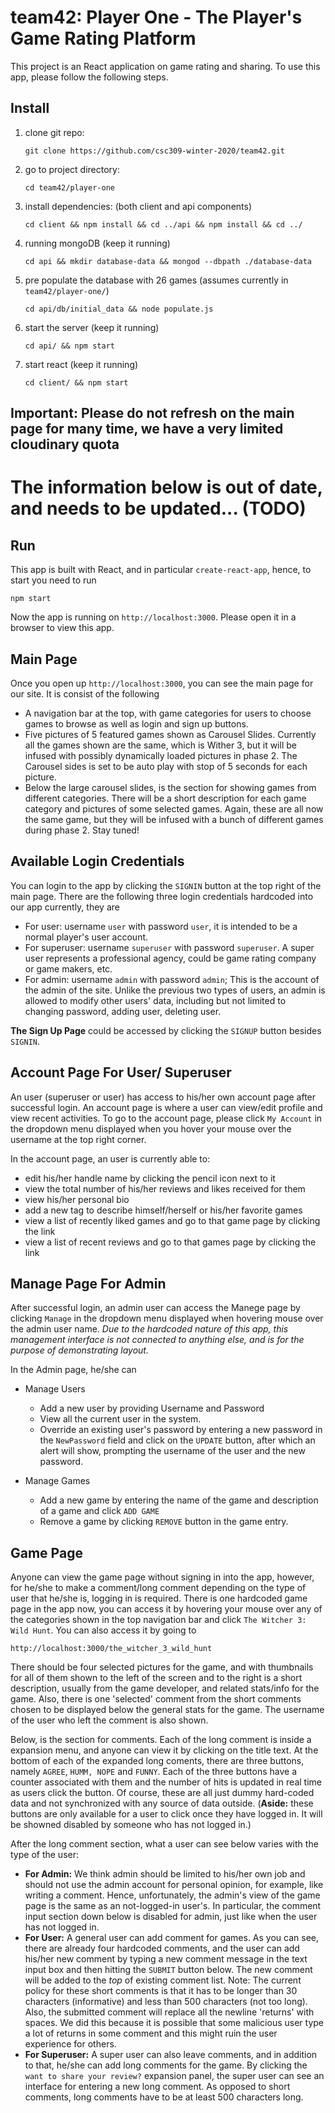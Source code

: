 # team42: Player One - The Player's Game Rating Platform
This project is an React application on game rating and sharing. To use this app, please follow the following steps.
## Install
1. clone git repo:
    ```
    git clone https://github.com/csc309-winter-2020/team42.git
    ```
2. go to project directory:
    ```
    cd team42/player-one
    ```
3. install dependencies: (both client and api components)
    ```
    cd client && npm install && cd ../api && npm install && cd ../
    ```
4. running mongoDB (keep it running)
    ```
    cd api && mkdir database-data && mongod --dbpath ./database-data
    ```
5. pre populate the database with 26 games (assumes currently in ```team42/player-one/```)
    ```
    cd api/db/initial_data && node populate.js
    ```
6. start the server (keep it running)
    ```
    cd api/ && npm start
    ```
7. start react (keep it running)
    ```
    cd client/ && npm start
    ```
## Important: Please do not refresh on the main page for many time, we have a very limited cloudinary quota

# The information below is out of date, and needs to be updated... (TODO)

## Run
This app is built with React, and in particular `create-react-app`, hence, to start you need to run
```
npm start
```
Now the app is running on `http://localhost:3000`. Please open it in a browser to view this app.  
## Main Page
Once you open up `http://localhost:3000`, you can see the main page for our site. It is consist of the following
- A navigation bar at the top, with game categories for users to choose games to browse as well as login and
sign up buttons. 
- Five pictures of 5 featured games shown as Carousel Slides. Currently all the games shown are the same, which
is Wither 3, but it will be infused with possibly dynamically loaded pictures in phase 2. The Carousel sides is
set to be auto play with stop of 5 seconds for each picture. 
- Below the large carousel slides, is the section for showing games from different categories. There will be a
short description for each game category and pictures of some selected games. Again, these are all now the same
game, but they will be infused with a bunch of different games during phase 2. Stay tuned!



## Available Login Credentials
You can login to the app by clicking the `SIGNIN` button at the top right of the main page. 
There are the following three login credentials hardcoded into our app currently, they are
 - For user: username `user` with password `user`, it is intended to be a normal player's user account. 
 - For superuser: username `superuser` with password `superuser`. A super user represents a professional agency, could be game rating company or game makers, etc.
 - For admin: username `admin` with password `admin`; This is the account of the admin of the site. Unlike the previous two types of users, an admin is allowed to modify other users' data, including but not limited to changing password, adding user, deleting user. 

**The Sign Up Page** could be accessed by clicking the `SIGNUP` button besides `SIGNIN`.



## Account Page For User/ Superuser
An user (superuser or user) has access to his/her own account page after successful login. An account page is where a user can view/edit profile and view recent activities.
To go to the account page, please click `My Account` in the dropdown menu displayed when you hover your mouse over the username at the top right corner.

In the account page, an user is currently able to:
- edit his/her handle name by clicking the pencil icon next to it
- view the total number of his/her reviews and likes received for them
- view his/her personal bio
- add a new tag to describe himself/herself or his/her favorite games
- view a list of recently liked games and go to that game page by clicking the link
- view a list of recent reviews and go to that games page by clicking the link
## Manage Page For Admin
After successful login, an admin user can access the Manege page by clicking `Manage` in the dropdown menu displayed when
hovering mouse over the admin user name. *Due to the hardcoded nature of this app, this management interface is not connected to anything else, and is for the purpose of demonstrating layout.*

In the Admin page, he/she can 
- Manage Users
    - Add a new user by providing Username and Password
    - View all the current user in the system. 
    - Override an existing user's password by entering a new password in the `NewPassword` field and click on the `UPDATE` button, after which an alert will show, prompting the username of the user and the new password. 

- Manage Games 
    - Add a new game by entering the name of the game and description of a game and click `ADD GAME`
    - Remove a game by clicking `REMOVE` button in the game entry.
    

## Game Page
Anyone can view the game page without signing in into the app, however, for he/she to make a comment/long comment depending on the type of user that he/she is, logging in is required.
There is one hardcoded game page in the app now, you can access it by hovering your mouse over any of the categories shown
in the top navigation bar and click `The Witcher 3: Wild Hunt`. You can also access it by going to
``````
http://localhost:3000/the_witcher_3_wild_hunt
``````
There should be four selected pictures for the game, and with thumbnails for all of them shown to the left of the screen
and to the right is a short description, usually from the game developer, and related stats/info for the game. 
Also, there is one 'selected' comment from the short comments chosen to be displayed below the general stats 
for the game. The username of the user who left the comment is also shown.

Below, is the section for comments. Each of the long comment is inside a expansion
menu, and anyone can view it by clicking on the title text. At the bottom of each of the expanded long coments, there are three buttons, namely `AGREE`, `HUMM, NOPE` and `FUNNY`. Each of the three buttons have a counter associated with them and the number of hits is updated in real time as users click the button. Of course, these are all just dummy hard-coded data and not synchronized with any source of data outside. (**Aside:** these buttons are only available for a user to click once they have logged in. It will be showned disabled by someone who has not logged in.) 

After the long comment section, what a user can see below varies with the type
of the user:
- **For Admin:** We think admin should be limited to his/her own job and should not use the admin account for personal 
opinion, for example, like writing a comment. Hence, unfortunately, the admin's view of the game page 
is the same as an not-logged-in user's. In particular, the comment input section down below is disabled for
admin, just like when the user has not logged in.
- **For User:** A general user can add comment for games. As you can see, there are already
four hardcoded comments, and the user can add his/her new comment by typing 
a new comment message in the text input box and then hitting the `SUBMIT` button below. The new comment
will be added to the *top* of existing comment list. Note: The current policy for these short comments
is that it has to be longer than 30 characters (informative) and less than 500 characters (not too long). Also, the submitted
comment will replace all the newline 'returns' with spaces. We did this because it is possible that some
malicious user type a lot of returns in some comment and this might ruin the user experience for others.
- **For Superuser:** A super user can also leave comments, and in addition to that, he/she can add long
comments for the game. By clicking the `want to share your review?` expansion panel, the super user can see
an interface for entering a new long comment. As opposed to short comments, long comments have to be at least
500 characters long. 



